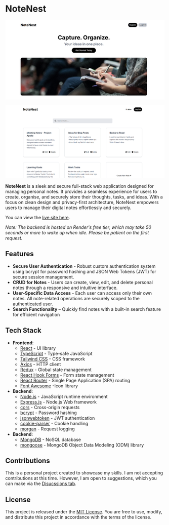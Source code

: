 # NoteNest

![NoteNest landing page](assets/landing.png)

![NoteNest notes page](assets/notes.png)

**NoteNest** is a sleek and secure full-stack web application designed for managing personal notes. It provides a seamless experience for users to create, organise, and securely store their thoughts, tasks, and ideas. With a focus on clean design and privacy-first architecture, NoteNest empowers users to manage their digital notes effortlessly and securely.

You can view the [live site here](https://terenceclzhang-notenest.netlify.app/).

_Note: The backend is hosted on Render's free tier, which may take 50 seconds or more to wake up when idle. Please be patient on the first request._

## Features

- **Secure User Authentication** - Robust custom authentication system using bcrypt for password hashing and JSON Web Tokens (JWT) for secure session management.
- **CRUD for Notes** - Users can create, view, edit, and delete personal notes through a responsive and intuitive interface.
- **User-Specific Data Access** - Each user can access only their own notes. All note-related operations are securely scoped to the authenticated user.
- **Search Functionality** – Quickly find notes with a built-in search feature for efficient navigation

## Tech Stack

- **Frontend**:
  - [React](https://react.dev/) - UI library
  - [TypeScript](https://www.typescriptlang.org/) - Type-safe JavaScript
  - [Tailwind CSS](https://tailwindcss.com/) - CSS framework
  - [Axios](https://axios-http.com/) - HTTP client
  - [Redux](https://redux.js.org/) - Global state management
  - [React Hook Forms](https://react-hook-form.com/) - Form state management
  - [React Router](https://reactrouter.com/) - Single Page Application (SPA) routing
  - [Font Awesome](https://fontawesome.com/) -Icon library
- **Backend**:
  - [Node.js](https://nodejs.org/) - JavaScript runtime environment
  - [Express.js](https://expressjs.com/) - Node.js Web framework
  - [cors](https://www.npmjs.com/package/cors) - Cross-origin requests
  - [bcrypt](https://www.npmjs.com/package/bcrypt) - Password hashing
  - [jsonwebtoken](https://www.npmjs.com/package/jsonwebtoken) - JWT authentication
  - [cookie-parser](https://www.npmjs.com/package/cookie-parser) - Cookie handling
  - [morgan](https://www.npmjs.com/package/morgan) - Request logging
- **Backend**:
  - [MongoDB](https://www.mongodb.com/) - NoSQL database
  - [mongoose](https://mongoosejs.com/) - MongoDB Object Data Modeling (ODM) library

## Contributions

This is a personal project created to showcase my skills. I am not accepting contributions at this time. However, I am open to suggestions, which you can make via the [Disucssions tab](https://github.com/TerenceCLZhang/notenest/discussions).

## License

This project is released under the [MIT License](LICENSE). You are free to use, modify, and distribute this project in accordance with the terms of the license.
